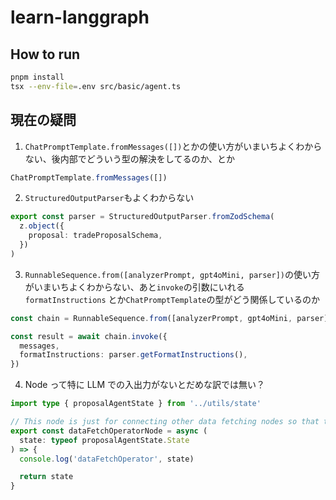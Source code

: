 # learn-langgraph

## How to run

```bash
pnpm install
tsx --env-file=.env src/basic/agent.ts
```

## 現在の疑問

1. `ChatPromptTemplate.fromMessages([])`とかの使い方がいまいちよくわからない、後内部でどういう型の解決をしてるのか、とか

```ts
ChatPromptTemplate.fromMessages([])
```

2. `StructuredOutputParser`もよくわからない

```ts
export const parser = StructuredOutputParser.fromZodSchema(
  z.object({
    proposal: tradeProposalSchema,
  })
)
```

3. `RunnableSequence.from([analyzerPrompt, gpt4oMini, parser])`の使い方がいまいちよくわからない、あと`invoke`の引数にいれる `formatInstructions` とか`ChatPromptTemplate`の型がどう関係しているのか

```ts
const chain = RunnableSequence.from([analyzerPrompt, gpt4oMini, parser])

const result = await chain.invoke({
  messages,
  formatInstructions: parser.getFormatInstructions(),
})
```

4. Node って特に LLM での入出力がないとだめな訳では無い？

```ts
import type { proposalAgentState } from '../utils/state'

// This node is just for connecting other data fetching nodes so that they can be called in parallel
export const dataFetchOperatorNode = async (
  state: typeof proposalAgentState.State
) => {
  console.log('dataFetchOperator', state)

  return state
}
```
